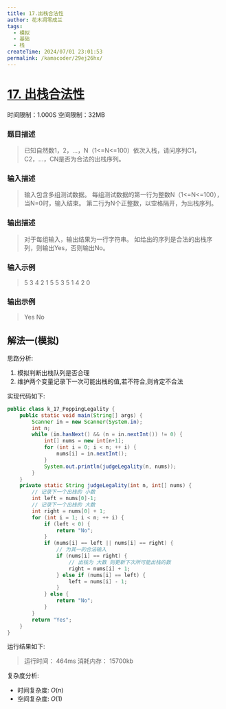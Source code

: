 ```yaml
---
title: 17.出栈合法性
author: 花木凋零成兰
tags:
  - 模拟
  - 基础
  - 栈
createTime: 2024/07/01 23:01:53
permalink: /kamacoder/29ej26hx/
---
```


# [17. 出栈合法性](https://www.kamacoder.com/problempage.php?pid=1016)
时间限制：1.000S  空间限制：32MB
### 题目描述
> 已知自然数1，2，...，N（1<=N<=100）依次入栈，请问序列C1，C2，...，CN是否为合法的出栈序列。
### 输入描述
> 输入包含多组测试数据。
每组测试数据的第一行为整数N（1<=N<=100），当N=0时，输入结束。
第二行为N个正整数，以空格隔开，为出栈序列。
### 输出描述
> 对于每组输入，输出结果为一行字符串。
如给出的序列是合法的出栈序列，则输出Yes，否则输出No。
### 输入示例
> 5
3 4 2 1 5
5
3 5 1 4 2
0
### 输出示例
> Yes
No

## 解法一(模拟)

思路分析:
1. 模拟判断出栈队列是否合理
2. 维护两个变量记录下一次可能出栈的值,若不符合,则肯定不合法

实现代码如下:

```java
public class k_17_PoppingLegality {
    public static void main(String[] args) {
        Scanner in = new Scanner(System.in);
        int n;
        while (in.hasNext() && (n = in.nextInt()) != 0) {
            int[] nums = new int[n+1];
            for (int i = 0; i < n; ++ i) {
                nums[i] = in.nextInt();
            }
            System.out.println(judgeLegality(n, nums));
        }
    }
    private static String judgeLegality(int n, int[] nums) {
        // 记录下一个出栈的 小数
        int left = nums[0]-1;
        // 记录下一个出栈的 大数
        int right = nums[0] + 1;
        for (int i = 1; i < n; ++ i) {
            if (left < 0) {
                return "No";
            }
            if (nums[i] == left || nums[i] == right) {
                // 为其一的合法输入
                if (nums[i] == right) {
                    // 出栈为 大数 则更新下次所可能出栈的数
                    right = nums[i] + 1;
                } else if (nums[i] == left) {
                    left = nums[i] - 1;
                }
            } else {
                return "No";
            }
        }
        return "Yes";
    }
}
```

运行结果如下:
> 运行时间：
464ms
消耗内存：
15700kb

复杂度分析:
- 时间复杂度: $O(n)$
- 空间复杂度: $O(1)$
